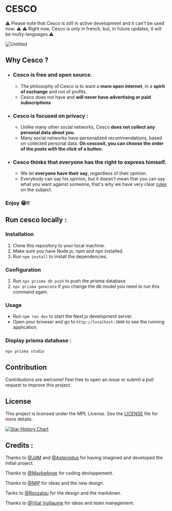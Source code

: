 # CESCO
⚠️ Please note that Cesco is still in active development and it can't be used now. ⚠️
⚠️ Right now, Cesco is only in french, but, in future updates, it will be multy-languages ⚠️

![Untitled](https://user-images.githubusercontent.com/96385330/232425102-506d735d-d399-4f3a-9adb-82d16e3402b3.png)

## Why Cesco ?
* ### Cesco is **free** and **open source**.
  * The philosophy of Cesco is to want a **more open internet**, in a **spirit of exchange** and not of profits.
  * Cesco does not have and **will never have advertising or paid subscriptions**
* ### Cesco is focused on **privacy** : 
  * Unlike many other social networks, Cesco **does not collect any personal data about you**.
  * Many social networks have personalized recommendations, based on collected personal data. **On cescosit, you can choose the order of the posts with the click of a button**.
* ### Cesco thinks that everyone has the right to **express himself**.
  * We let **everyone have their say**, regardless of their opinion.
  * Everybody can say his opinion, but it doesn't mean that you can say what you want against someone, that's why we have very clear [rules](https://rmbi.ch/Cesco/pages/rules.html) on the subject.

### Enjoy 😁!!

## Run cesco locally :
### Installation

1. Clone this repository to your local machine.
2. Make sure you have Node.js, npm and npx installed.
3. Run `npm install` to install the dependencies.

### Configuration

1. Run `npx prisma db push` to push the prisma database.
2. `npx prisma generate` if you change the db model you need to run this command again.

### Usage

- Run `npm run dev` to start the Next.js development server.
- Open your browser and go to `http://localhost:3000` to see the running application.

### Display prisma database :
```bash
npx prisma studio
```


## Contribution

Contributions are welcome! Feel free to open an issue or submit a pull request to improve this project.

## License

This project is licensed under the MPL License. See the [LICENSE](LICENSE) file for more details.



[![Star History Chart](https://api.star-history.com/svg?repos=asterjdm/cesco&type=Date)](https://star-history.com/#bytebase/star-history&Date)

## Credits :
Thanks to [@JdM](https://github.com/judemont) and [@Asteroidus](https://github.com/AstroidusTv) for having imagined and developed the initial project.

Thanks to [@MaybeAnge](https://github.com/maybeange) for coding devloppement.

Thanks to [@MIP](https://github.com/mip2006) for ideas and the new design.

Tanks to [@Ronzaigu](https://github.comm/Ronzaigu) for the design and the markdown.

Thanks to [@Vital Vuillaume](https://github.com/Vital-Vuillaume) for ideas and team management.
